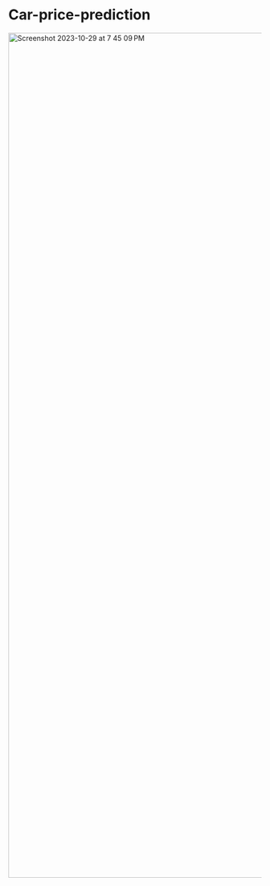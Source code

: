 # Car-price-prediction
<img width="1680" alt="Screenshot 2023-10-29 at 7 45 09 PM" src="https://github.com/VedantSolunke/Car-price-prediction/assets/133493938/7fdbf0d4-e11b-44f8-b9da-a27f04e2887b">
